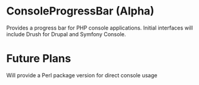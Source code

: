 # ConsoleProgressBar (Alpha)
Provides a progress bar for PHP console applications.
Initial interfaces will include Drush for Drupal and Symfony Console.

# Future Plans
Will provide a Perl package version for direct console usage
